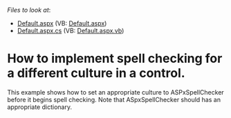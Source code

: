 <!-- default file list -->
*Files to look at*:

* [Default.aspx](./CS/WebSite/Default.aspx) (VB: [Default.aspx](./VB/WebSite/Default.aspx))
* [Default.aspx.cs](./CS/WebSite/Default.aspx.cs) (VB: [Default.aspx.vb](./VB/WebSite/Default.aspx.vb))
<!-- default file list end -->
# How to implement  spell checking for a different culture in a control.


<p>This example shows how to set an appropriate culture to ASPxSpellChecker before it begins spell checking. Note that ASpxSpellChecker should has an appropriate dictionary.</p>

<br/>


